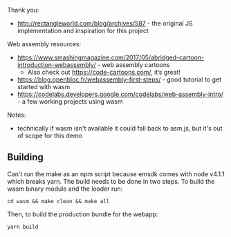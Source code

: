 Thank you:

* http://rectangleworld.com/blog/archives/587 - the original JS implementation and inspiration for this project

Web assembly resources:

* https://www.smashingmagazine.com/2017/05/abridged-cartoon-introduction-webassembly/ - web assembly cartoons
    - Also check out https://code-cartoons.com/, it’s great!
* https://blog.openbloc.fr/webassembly-first-steps/ - good tutorial to get started with wasm
* https://codelabs.developers.google.com/codelabs/web-assembly-intro/ - a few working projects using wasm

Notes:

* technically if wasm isn't available it could fall back to asm.js, but it's out of scope for this demo

## Building

Can't run the make as an npm script because emsdk comes with node v4.1.1 which breaks yarn. The build needs to be done in two steps. To build the wasm binary module and the loader run:

```
cd wasm && make clean && make all
```

Then, to build the production bundle for the webapp:

```
yarn build
```
